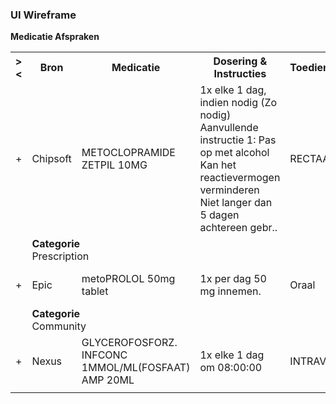 ### UI Wireframe
<b>Medicatie Afspraken</b>
<table class="grid">
<tbody>
<tr><th>&gt;&lt;</th>
<th>
Bron
</th>
<th>
Medicatie
</th>
<th>
Dosering & Instructies
</th>
<th>
Toedieningsweg
</th>
<th>
Datum
</th>
</tr>
<tr><td>+</td>
<td>
Chipsoft
</td>
<td>
METOCLOPRAMIDE ZETPIL 10MG
</td>
<td>
 1x elke 1 dag, indien nodig (Zo nodig)<br/>Aanvullende instructie 1: Pas op met alcohol<br/>Kan het reactievermogen verminderen<br/>Niet langer dan 5 dagen achtereen gebr.. 
</td>
<td>
RECTAAL
</td>
<td>
30-9-2022
</td>
</tr><tr><td></td><td colspan=5>
<b>Categorie</b><br/>
Prescription<br/>
</td></tr>
<tr><td>+</td>
<td>
Epic
</td>
<td>
metoPROLOL 50mg tablet
</td>
<td>
1x per dag 50 mg innemen.
</td>
<td>
Oraal
</td>
<td>
27-11-2020
</td>
</tr><tr><td></td><td colspan=5>
<b>Categorie</b><br/>
Community<br/>
</td></tr>
<tr><td>+</td>
<td>
Nexus
</td>
<td>
GLYCEROFOSFORZ. INFCONC 1MMOL/ML(FOSFAAT) AMP 20ML
</td>
<td>
 1x elke 1 dag om 08:00:00
</td>
<td>
INTRAVENEUS
</td>
<td>
3-10-2023
</td>
</tr><tr><td></td><td colspan=5>
</td></tr>
</tbody>
</table>